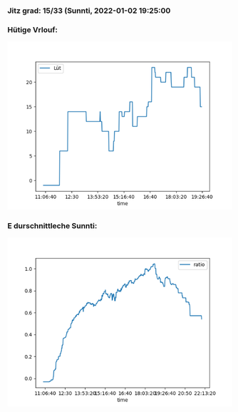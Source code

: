 ### Jitz grad: 15/33 (Sunnti, 2022-01-02 19:25:00

### Hütige Vrlouf:
![Graph](Today.png)

### E durschnittleche Sunnti:
![Graph](Sunnti.png)